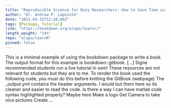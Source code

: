 ```yaml
---
title: "Reproducible Science for Busy Researchers: How to Save Time using Literate Programming"
author: "Dr. Andrew P. Lapointe"
date: "2021-03-15T12:20:06Z"
tags: [Package, Tutorial]
link: "https://bookdown.org/alapo/learnr/"
length_weight: "24%"
repo: "alapo/learnR"
pinned: false
---
```


This is a minimal example of using the bookdown package to write a book. The output format for this example is bookdown::gitbook. [...] Signe recommended students run a live tutorial in swirl These resources are not relevant for students but they are to me. To render the book used the following code, you must do this before knitting the GitBook (webpage) The _output.yml contains the header arguments. I would but them here so its cleaner and easier to read the code. Is there a way I can have matlab code syntax highlighted properly? Maybe here Make a logo Get Camera to take nice pictures Create  ...
